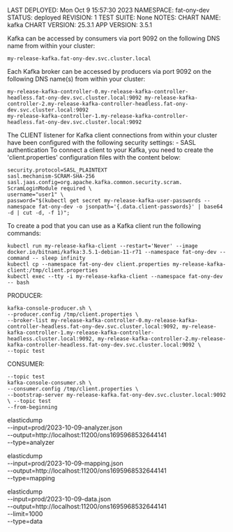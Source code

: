 
LAST DEPLOYED: Mon Oct 9 15:57:30 2023
NAMESPACE: fat-ony-dev
STATUS: deployed
REVISION: 1
TEST SUITE: None
NOTES:
CHART NAME: kafka
CHART VERSION: 25.3.1
APP VERSION: 3.5.1


Kafka can be accessed by consumers via port 9092 on the following DNS name from within your cluster:

```shell
my-release-kafka.fat-ony-dev.svc.cluster.local
```

Each Kafka broker can be accessed by producers via port 9092 on the following DNS name(s) from within your cluster:

```shell
my-release-kafka-controller-0.my-release-kafka-controller-headless.fat-ony-dev.svc.cluster.local:9092 my-release-kafka-controller-2.my-release-kafka-controller-headless.fat-ony-dev.svc.cluster.local:9092
my-release-kafka-controller-1.my-release-kafka-controller-headless.fat-ony-dev.svc.cluster.local:9092
```
The CLIENT listener for Kafka client connections from within your cluster have been configured with the following security settings: - SASL authentication
To connect a client to your Kafka, you need to create the 'client.properties' configuration files with the content below:

```shell
security.protocol=SASL_PLAINTEXT
sasl.mechanism-SCRAM-SHA-256
sasl.jaas.config=org.apache.kafka.common.security.scram. ScramLoginModule required \
username="user1" \
password="$(kubectl get secret my-release-kafka-user-passwords --namespace fat-ony-dev -o jsonpath='{.data.client-passwords}' | base64 -d | cut -d, -f 1)";
```

To create a pod that you can use as a Kafka client run the following commands:

```shell
kubectl run my-release-kafka-client --restart='Never' --image docker.io/bitnami/kafka:3.5.1-debian-11-r71 --namespace fat-ony-dev --command -- sleep infinity 
kubectl cp --namespace fat-ony-dev client.properties my-release-kafka-client:/tmp/client.properties
kubectl exec --tty -i my-release-kafka-client --namespace fat-ony-dev -- bash
```

PRODUCER:

```shell
kafka-console-producer.sh \
--producer.config /tmp/client.properties \
--broker-list my-release-kafka-controller-0.my-release-kafka-controller-headless.fat-ony-dev.svc.cluster.local:9092, my-release-kafka-controller-1.my-release-kafka-controller-headless.cluster.local:9092, my-release-kafka-controller-2.my-release-kafka-controller-headless.fat-ony-dev.svc.cluster.local:9092 \
--topic test
```

CONSUMER:

```shell
--topic test
kafka-console-consumer.sh \
--consumer.config /tmp/client.properties \
--bootstrap-server my-release-kafka.fat-ony-dev.svc.cluster.local:9092 \ --topic test
--from-beginning
```



elasticdump \
  --input=prod/2023-10-09-analyzer.json \
  --output=http://localhost:11200/ons1695968532644141 \
  --type=analyzer

elasticdump \
  --input=prod/2023-10-09-mapping.json \
  --output=http://localhost:11200/ons1695968532644141 \
  --type=mapping

elasticdump \
  --input=prod/2023-10-09-data.json \
  --output=http://localhost:11200/ons1695968532644141 \
  --limit=1000 \
  --type=data